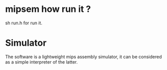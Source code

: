 # mipsem how run it ?

sh run.h <filename> for run it.

# Simulator
The software is a lightweight mips assembly simulator,
it can be considered as a simple interpreter of the latter.
